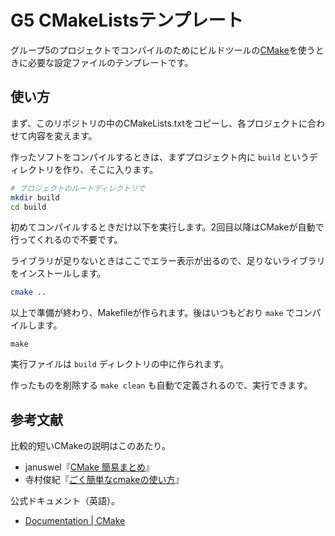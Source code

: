 # G5 CMakeListsテンプレート

グループ5のプロジェクトでコンパイルのためにビルドツールの[CMake](https://cmake.org/)を使うときに必要な設定ファイルのテンプレートです。

## 使い方

まず、このリポジトリの中のCMakeLists.txtをコピーし、各プロジェクトに合わせて内容を変えます。

作ったソフトをコンパイルするときは、まずプロジェクト内に `build` というディレクトリを作り、そこに入ります。
```bash
# プロジェクトのルートディレクトリで
mkdir build
cd build
```

初めてコンパイルするときだけ以下を実行します。2回目以降はCMakeが自動で行ってくれるので不要です。

ライブラリが足りないときはここでエラー表示が出るので、足りないライブラリをインストールします。

```bash
cmake ..
```

以上で準備が終わり、Makefileが作られます。後はいつもどおり `make` でコンパイルします。

```
make
```

実行ファイルは `build` ディレクトリの中に作られます。

作ったものを削除する `make clean` も自動で定義されるので、実行できます。

## 参考文献

比較的短いCMakeの説明はこのあたり。

* januswel『[CMake 簡易まとめ](https://qiita.com/janus_wel/items/a673793d448c72cbc95e)』
* 寺村俊紀『[ごく簡単なcmakeの使い方](https://qiita.com/termoshtt/items/539541c180dfc40a1189)』

公式ドキュメント（英語）。

* [Documentation | CMake](https://cmake.org/documentation/)

